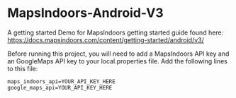 # MapsIndoors-Android-V3
A getting started Demo for MapsIndoors getting started guide found here: https://docs.mapsindoors.com/content/getting-started/android/v3/

Before running this project, you will need to add a MapsIndoors API key and an GoogleMaps API key to your local.properties file. Add the following lines to this file: 
```
maps_indoors_api=YOUR_API_KEY_HERE
google_maps_api=YOUR_API_KEY_HERE
```
